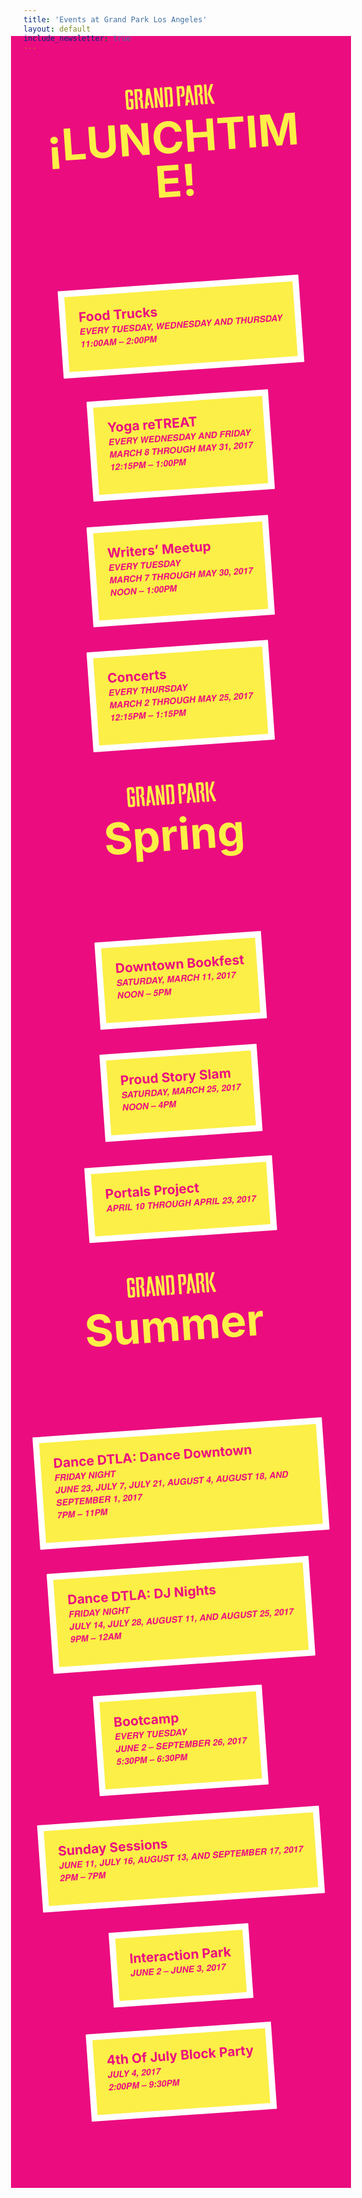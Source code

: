 ```yaml
---
title: 'Events at Grand Park Los Angeles'
layout: default
include_newsletter: true
---
```


<style>
main {
  background: rgb(235, 12, 128); /* @pink */
  color: white;
  margin: -2.9em -1.45em;
  padding: 2.9em 1.45em 5.8em;
}
.header .logo,
.header .tagline {
  visibility: hidden;
  display: none;
}
.featured-events,
.featured-events li {
  list-style: none;
}
.featured-events {
  padding-left: 0;
}
.featured-events li {
  transform: rotate(-4deg);
}
.featured-events a {
  display: block;
  color: inherit;
  text-decoration: none !important;
  background-color: rgb(252, 239, 71); /* @yellow */
  color: rgb(235, 12, 128) !important; /* @pink */
  padding: 1.45em;
  border: 0.725em solid white;
  margin-top: 1.45em;
  margin-bottom: 1.45em;
  border-radius: 1px;
}
@media (min-width: 50em) {
  .featured-events {
    display: flex;
    flex-wrap: wrap;
    max-width: none;
    justify-content: center;
    align-content: stretch;
    align-items: stretch;
  }
  .featured-events a {
    margin: 1.45em;
  }
}
.featured-events h2 {
  margin-top: 0;
  margin-bottom: 0;
  padding-top: 0;
  color: white;
  color: rgb(235, 12, 128); /* @pink */
}
.featured-events h2 + p {
  margin-top: 0;
  font-family: "Unit", "Helvetica Neue", Helvetica, Arial, sans-serif;
  font-style: italic;
  font-weight: 800;
  text-transform: uppercase;
}
.featured-events p:last-child {
  margin-bottom: 0;
}
header {
  transform: rotate(-4deg);
  margin: 2.9em -1.45em;
  margin-right: 0;
  padding: 0 2.9em;
  color: rgb(252, 239, 71); /* @yellow */
}
header h1 {
   max-width: none;
   margin-top: 0;
   line-height: 1;
   padding-top: 0;
   font-style: normal;
   color: inherit !important;
}
@media (min-width: 50em) {
  header {
    padding-bottom: 1.45em;
  }
  header h1 {
    font-size: 5em;
  }
}
header p {
  max-width: none;
}
header svg {
  width: 10.15em;
}
header svg * {
  fill: currentColor;
}
</style>

<style media="windmills">
.newsletter-promotion {
  transform: rotate(-1deg) scale(1.1);
  padding-top: 4.35em;
  padding-bottom: 4.35em;
  margin-top: -1.45em;
}
header {
  margin: -1.45em 0 !important;
  position: relative;
  z-index: 2;
}
.featured-events {
  padding-left: 0;
  max-width: none;
  margin-left: -1.45em;
  margin-right: -1.45em;
}
.featured-events a {
  display: block;
  color: inherit;
  position: relative;
  padding: 2.9em 1.45em;
  min-height: 35vw;
  transform: rotate(-1deg) scale(1.1);
}
.featured-events a::before {
  content: "";
  background-image: linear-gradient(to bottom, rgba(0, 0, 0, 0.5), rgba(0, 0, 0, 0));
  position: absolute;
  z-index: 1;
  width: 100%;
  height: 100%;
  top: 0;
  left: 0;
}
.featured-events img {
  position: absolute;
  top: 0;
  left: 0;
  height: 100%;
  width: 100%;
  object-fit: cover;
  object-position: center;
}
.featured-events h2 {
  margin-top: 0;
}
.featured-events h2,
.featured-events p {
  position: relative;
  z-index: 1;
  color: white;
}
.featured-events p:last-child {
  margin-bottom: 0;
}
</style>

<!--
A city’s urban heart is an expression of its people, its diversity, its interests, and its passions. The new Grand Park, with its majestic views extending from the Music Center to City Hall,  provides Angelenos of all walks of life a place where they can come together to celebrate, reflect, and shape the future, in one central gathering place. Throughout Grand Park, open spaces are available not only for casual sitting and leisurely strolling, but also for civic gatherings. Grand Park has four distinct areas featuring amenities ranging from a restored historic Arthur J. Will Memorial Fountain with a new wade-able membrane pool, a small intimate performance lawn, a community terrace planted with drought tolerant specimen plants representing the diverse cultural make-up of Los Angeles itself, and a grand event lawn. The new Grand Park allows for a strong visual and physical connection from Grand Avenue via a series of stairs, accessible ramps and sloped walks as well as a new elevator to invite more pedestrians into a vibrant garden environment, a place to come together in a welcoming and distinctly urban oasis.
-->

<main>

<header>
  <p>
    <svg viewBox="0 0 157.1 35.9">
      <switch>
        <g>
          <path d="M13.5,11.3V5.8c0-2.8-0.4-5.6-4.9-5.8v0H4.9v0C0.4,0.2,0,3,0,5.8v23.7c0,4.7,1.2,6.1,4.9,6.2v0l3.6,0v0 c3.7,0,4.9-1.5,4.9-6.2V16.7H8.8H6.4v4.3h2.4v8.2c0,1.2-0.1,2-1.5,2H6.2c-1.3,0-1.5-0.8-1.5-2V6.8c0-1.4,0-2.5,1.9-2.5h0.3 c1.8,0,1.9,1.1,1.9,2.5v4.4H13.5z"/>
          <path d="M136.3,28.6v-3.9c0-4.6-0.4-6.6-3.5-7c-0.1,0-0.1-0.2,0-0.2c3.5-0.1,3.7-2.7,3.7-8.8c0-7.1-0.6-8.6-6.3-8.6 h-7.6v35.7l4.7,0v-0.1h-0.1V4.3h0.1l2.4,0c2,0,2.2,0.1,2.2,4c0,5.9-0.1,7-2.4,7h-0.3v3.9c1.3,0,1.4,0.1,1.9,1.1 c0.5,1.2,0.6,4,0.6,5.4v5c0,6,5.6,5,5.6,5C136.4,33.6,136.3,32.9,136.3,28.6"/>
          <path d="M30.1,28.6v-3.9c0-4.6-0.4-6.6-3.5-7c-0.1,0-0.1-0.2,0-0.2c3.5-0.1,3.7-2.7,3.7-8.8c0-7.1-0.6-8.6-6.3-8.6 l-7.6,0v35.7l4.7,0v-0.1H21V4.3h0.1l2.4,0c2,0,2.2,0.1,2.2,4c0,5.9-0.1,7-2.4,7h-0.3v3.9c1.3,0,1.4,0.1,1.9,1.1 c0.5,1.2,0.6,4,0.6,5.4v5c0,6,5.6,5,5.6,5C30.2,33.6,30.1,32.9,30.1,28.6"/>
          <path d="M78,0h-8.5v35.7l4.6,0V4.3l2.8,0c1.8,0,1.9,1.1,1.9,2.5v22.5c0,1.2-0.1,2-1.5,2H76v4.4h2.3c3.8,0,5-1.5,5-6.2 V5.8C83.3,2.9,82.9,0,78,0"/>
          <polygon points="43.7,0 38.1,0 32.7,35.7 37.2,35.7 38.1,29.9 40.9,29.9 40.9,25.4 38.7,25.4 40.9,10.3 44.6,35.7 49.2,35.7 "/>
          <polygon points="109.8,0 104.4,35.7 108.9,35.7 109.8,29.9 112.6,29.9 112.6,25.4 110.4,25.4 112.6,10.3 116.3,35.7 120.9,35.7 115.4,0 "/>
          <path d="M61.5,0L61.5,0L61.5,0l0,23.5c0-0.2-5.4-23.5-5.4-23.5l-5,0v35.7h3.6v0l1,0V12.5c1.4,6.3,5,23.2,5,23.2l5.1,0 V0H61.5z"/>
          <path d="M100.4,10.3c0,3.9-0.3,5-2.3,5h-0.6v4l1.1,0c5.5,0,6.4-2.2,6.4-8.6v-2c0-7.1-0.7-8.6-6.3-8.6h-7.6v35.7h4.7 v-0.1l-0.1,0V4.4h0.1h2.4c2,0,2.2,0.1,2.2,4V10.3z"/>
          <rect x="139.8" y="0.1" width="4.5" height="35.7"/>
          <polygon points="151.5,0.2 145.2,17.6 151.8,35.9 157.1,35.9 149.8,17 156.5,0.2 "/>
        </g>
        <foreignobject>Grand Park</foreignobject>
      </switch>
    </svg>
  </p>
  <h1>¡LUNCHTIME!</h1>
</header>

<ol class="featured-events">
  <li>
    <a href="/trucks/">
      <!--
      <h2>Lunch à la Park</h2>
      -->
      <h2>Food Trucks</h2>
      <p><em>Every Tuesday, Wednesday and Thursday</em><br />11:00am – 2:00pm</p>
      <img src="http://grandparkla.org/wp-content/uploads/2013/02/600-x-300-lunch-trucks.jpg" alt="" />
    </a>
  </li>
  <li>
    <a href="/yoga/">
      <h2>Yoga reTREAT</h2>
      <p><em>Every Wednesday and Friday</em><br />March 8 through May 31, 2017<br />12:15pm – 1:00pm</p>
      <img src="http://grandparkla.org/wp-content/uploads/2013/02/600-x-300-LUNCHTIME-yoga.jpg" alt="" />
    </a>
  </li>
  <li>
    <a href="/writers/">
      <h2>Writers’ Meetup</h2>
      <p><em>Every Tuesday</em><br />March 7 through May 30, 2017<br />Noon – 1:00pm</p>
      <img src="http://grandparkla.org/wp-content/uploads/2016/04/Writers-Meet-Up-2-of-2.jpg" alt="" />
    </a>
  </li>
  <li>
    <a href="/concerts/">
      <h2>Concerts</h2>
      <p><em>Every Thursday</em><br />March 2 through May 25, 2017<br />12:15pm – 1:15pm</p>
      <img src="http://grandparkla.org/wp-content/uploads/2017/01/600-x-lunchtime-concerts.jpg" alt="" />
    </a>
  </li>
</ol>


<header>
  <p>
    <svg viewBox="0 0 157.1 35.9">
      <switch>
        <g>
          <path d="M13.5,11.3V5.8c0-2.8-0.4-5.6-4.9-5.8v0H4.9v0C0.4,0.2,0,3,0,5.8v23.7c0,4.7,1.2,6.1,4.9,6.2v0l3.6,0v0 c3.7,0,4.9-1.5,4.9-6.2V16.7H8.8H6.4v4.3h2.4v8.2c0,1.2-0.1,2-1.5,2H6.2c-1.3,0-1.5-0.8-1.5-2V6.8c0-1.4,0-2.5,1.9-2.5h0.3 c1.8,0,1.9,1.1,1.9,2.5v4.4H13.5z"/>
          <path d="M136.3,28.6v-3.9c0-4.6-0.4-6.6-3.5-7c-0.1,0-0.1-0.2,0-0.2c3.5-0.1,3.7-2.7,3.7-8.8c0-7.1-0.6-8.6-6.3-8.6 h-7.6v35.7l4.7,0v-0.1h-0.1V4.3h0.1l2.4,0c2,0,2.2,0.1,2.2,4c0,5.9-0.1,7-2.4,7h-0.3v3.9c1.3,0,1.4,0.1,1.9,1.1 c0.5,1.2,0.6,4,0.6,5.4v5c0,6,5.6,5,5.6,5C136.4,33.6,136.3,32.9,136.3,28.6"/>
          <path d="M30.1,28.6v-3.9c0-4.6-0.4-6.6-3.5-7c-0.1,0-0.1-0.2,0-0.2c3.5-0.1,3.7-2.7,3.7-8.8c0-7.1-0.6-8.6-6.3-8.6 l-7.6,0v35.7l4.7,0v-0.1H21V4.3h0.1l2.4,0c2,0,2.2,0.1,2.2,4c0,5.9-0.1,7-2.4,7h-0.3v3.9c1.3,0,1.4,0.1,1.9,1.1 c0.5,1.2,0.6,4,0.6,5.4v5c0,6,5.6,5,5.6,5C30.2,33.6,30.1,32.9,30.1,28.6"/>
          <path d="M78,0h-8.5v35.7l4.6,0V4.3l2.8,0c1.8,0,1.9,1.1,1.9,2.5v22.5c0,1.2-0.1,2-1.5,2H76v4.4h2.3c3.8,0,5-1.5,5-6.2 V5.8C83.3,2.9,82.9,0,78,0"/>
          <polygon points="43.7,0 38.1,0 32.7,35.7 37.2,35.7 38.1,29.9 40.9,29.9 40.9,25.4 38.7,25.4 40.9,10.3 44.6,35.7 49.2,35.7 "/>
          <polygon points="109.8,0 104.4,35.7 108.9,35.7 109.8,29.9 112.6,29.9 112.6,25.4 110.4,25.4 112.6,10.3 116.3,35.7 120.9,35.7 115.4,0 "/>
          <path d="M61.5,0L61.5,0L61.5,0l0,23.5c0-0.2-5.4-23.5-5.4-23.5l-5,0v35.7h3.6v0l1,0V12.5c1.4,6.3,5,23.2,5,23.2l5.1,0 V0H61.5z"/>
          <path d="M100.4,10.3c0,3.9-0.3,5-2.3,5h-0.6v4l1.1,0c5.5,0,6.4-2.2,6.4-8.6v-2c0-7.1-0.7-8.6-6.3-8.6h-7.6v35.7h4.7 v-0.1l-0.1,0V4.4h0.1h2.4c2,0,2.2,0.1,2.2,4V10.3z"/>
          <rect x="139.8" y="0.1" width="4.5" height="35.7"/>
          <polygon points="151.5,0.2 145.2,17.6 151.8,35.9 157.1,35.9 149.8,17 156.5,0.2 "/>
        </g>
        <foreignobject>Grand Park</foreignobject>
      </switch>
    </svg>
  </p>

  <h1>Spring</h1>
</header>

<ol class="featured-events">
  <li>
    <a href="http://grandparkla.org/event/downtown-bookfest/">
      <h2>Downtown Bookfest</h2>
      <p><em>Saturday</em>, March 11, 2017<br>Noon – 5pm</p>
      <img src="http://grandparkla.org/wp-content/uploads/2013/12/The-bradbury-room-600-x-300.jpg" alt="" />
    </a>
  </li>
  <li>
    <a href="/proud/">
      <h2>Proud Story Slam</h2>
      <p><em>Saturday</em>, March 25, 2017<br>Noon – 4pm</p>
      <img src="https://i.vimeocdn.com/video/544230751.jpg?mw=640&mh=360" alt="" />
    </a>
  </li>
  <li>
    <a href="/portals/">
      <h2>Portals Project</h2>
      <p>April 10 through April 23, 2017</p>
      <img src="http://grandparkla.org/wp-content/uploads/2017/01/600x300_cr_Shared_Studios.jpg" alt="" />
    </a>
  </li>
</ol>

<header>
  <p>
    <svg viewBox="0 0 157.1 35.9">
      <switch>
        <g>
          <path d="M13.5,11.3V5.8c0-2.8-0.4-5.6-4.9-5.8v0H4.9v0C0.4,0.2,0,3,0,5.8v23.7c0,4.7,1.2,6.1,4.9,6.2v0l3.6,0v0 c3.7,0,4.9-1.5,4.9-6.2V16.7H8.8H6.4v4.3h2.4v8.2c0,1.2-0.1,2-1.5,2H6.2c-1.3,0-1.5-0.8-1.5-2V6.8c0-1.4,0-2.5,1.9-2.5h0.3 c1.8,0,1.9,1.1,1.9,2.5v4.4H13.5z"/>
          <path d="M136.3,28.6v-3.9c0-4.6-0.4-6.6-3.5-7c-0.1,0-0.1-0.2,0-0.2c3.5-0.1,3.7-2.7,3.7-8.8c0-7.1-0.6-8.6-6.3-8.6 h-7.6v35.7l4.7,0v-0.1h-0.1V4.3h0.1l2.4,0c2,0,2.2,0.1,2.2,4c0,5.9-0.1,7-2.4,7h-0.3v3.9c1.3,0,1.4,0.1,1.9,1.1 c0.5,1.2,0.6,4,0.6,5.4v5c0,6,5.6,5,5.6,5C136.4,33.6,136.3,32.9,136.3,28.6"/>
          <path d="M30.1,28.6v-3.9c0-4.6-0.4-6.6-3.5-7c-0.1,0-0.1-0.2,0-0.2c3.5-0.1,3.7-2.7,3.7-8.8c0-7.1-0.6-8.6-6.3-8.6 l-7.6,0v35.7l4.7,0v-0.1H21V4.3h0.1l2.4,0c2,0,2.2,0.1,2.2,4c0,5.9-0.1,7-2.4,7h-0.3v3.9c1.3,0,1.4,0.1,1.9,1.1 c0.5,1.2,0.6,4,0.6,5.4v5c0,6,5.6,5,5.6,5C30.2,33.6,30.1,32.9,30.1,28.6"/>
          <path d="M78,0h-8.5v35.7l4.6,0V4.3l2.8,0c1.8,0,1.9,1.1,1.9,2.5v22.5c0,1.2-0.1,2-1.5,2H76v4.4h2.3c3.8,0,5-1.5,5-6.2 V5.8C83.3,2.9,82.9,0,78,0"/>
          <polygon points="43.7,0 38.1,0 32.7,35.7 37.2,35.7 38.1,29.9 40.9,29.9 40.9,25.4 38.7,25.4 40.9,10.3 44.6,35.7 49.2,35.7 "/>
          <polygon points="109.8,0 104.4,35.7 108.9,35.7 109.8,29.9 112.6,29.9 112.6,25.4 110.4,25.4 112.6,10.3 116.3,35.7 120.9,35.7 115.4,0 "/>
          <path d="M61.5,0L61.5,0L61.5,0l0,23.5c0-0.2-5.4-23.5-5.4-23.5l-5,0v35.7h3.6v0l1,0V12.5c1.4,6.3,5,23.2,5,23.2l5.1,0 V0H61.5z"/>
          <path d="M100.4,10.3c0,3.9-0.3,5-2.3,5h-0.6v4l1.1,0c5.5,0,6.4-2.2,6.4-8.6v-2c0-7.1-0.7-8.6-6.3-8.6h-7.6v35.7h4.7 v-0.1l-0.1,0V4.4h0.1h2.4c2,0,2.2,0.1,2.2,4V10.3z"/>
          <rect x="139.8" y="0.1" width="4.5" height="35.7"/>
          <polygon points="151.5,0.2 145.2,17.6 151.8,35.9 157.1,35.9 149.8,17 156.5,0.2 "/>
        </g>
        <foreignobject>Grand Park</foreignobject>
      </switch>
    </svg>
  </p>
  <h1>Summer</h1>
</header>

<ol class="featured-events">
  <li>
    <a href="http://grandparkla.org/event/dancedowntown/?instance_id=93852">
      <h2>Dance DTLA: Dance Downtown</h2>
      <p>Friday Night<br />June 23, July 7, July 21, August 4, August 18, and September 1, 2017<br />7pm – 11pm</p>
      <img src="http://grandparkla.org/wp-content/uploads/2017/03/600x300dancedowntown.jpg" alt="" />
    </a>
  </li>
  <li>
    <a href="http://grandparkla.org/event/djnights/?instance_id=93848">
      <h2>Dance DTLA: DJ Nights</h2>
      <p>Friday Night<br />July 14, July 28, August 11, and August 25, 2017<br />9pm – 12am</p>
      <img src="http://grandparkla.org/wp-content/uploads/2017/03/600x300.djnights.jpg" alt="" />
    </a>
  </li>
  <li>
    <a href="http://grandparkla.org/event/bootcamp/?instance_id=93781">
      <h2>Bootcamp</h2>
      <p>Every Tuesday<br />June 2 – September 26, 2017<br />5:30pm – 6:30pm</p>
      <img src="http://grandparkla.org/wp-content/uploads/2015/05/600x300bootcamp.jpg" alt="" />
    </a>
  </li>
  <li>
    <a href="http://grandparkla.org/event/sundaysessions/?instance_id=93798">
      <h2>Sunday Sessions</h2>
      <p>June 11, July 16, August 13, and September 17, 2017<br />2pm – 7pm</p>
      <img src="http://grandparkla.org/wp-content/uploads/2014/04/600-x-300-Sunday-Sessions.jpg" alt="" />
    </a>
  </li>
  <li>
    <a href="http://grandparkla.org/event/interactionpark/?instance_id=93765">
      <h2>Interaction Park</h2>
      <p>June 2 – June 3, 2017</p>
      <img src="http://grandparkla.org/wp-content/uploads/2017/03/i3-Interaction-Park-EMAIL-SITE-V2a600x338.jpg" alt="" />
    </a>
  </li>
  <li>
    <a href="/july4/">
      <h2>4th Of July Block Party</h2>
      <p>July 4, 2017<br />2:00pm – 9:30pm</p>
      <img src="http://grandparkla.org/wp-content/uploads/2015/05/600-x-300-4th-of-July-photo.jpg" alt="" />
    </a>
  </li>
</ol>

</main>
